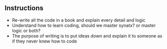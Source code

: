 ## Instructions
- Re-write all the code in a book and explain every detail and logic </br>
- Understand how to learn coding, should we master synatx? or master logic or both? </br>
- The purpose of writing is to put ideas down and explain it to someone as if they never knew how to code </br>
